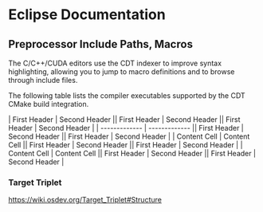 # Eclipse Documentation 
## Preprocessor Include Paths, Macros

The C/C++/CUDA editors use the CDT indexer to improve syntax highlighting, allowing you to jump to macro definitions and to browse through include files.

The following table lists the compiler executables supported by the CDT CMake build integration.



| First Header  | Second Header || First Header  | Second Header || First Header  | Second Header |
| ------------- | ------------- || First Header  | Second Header || First Header  | Second Header |
| Content Cell  | Content Cell  || First Header  | Second Header || First Header  | Second Header |
| Content Cell  | Content Cell  || First Header  | Second Header || First Header  | Second Header |

### Target Triplet

https://wiki.osdev.org/Target_Triplet#Structure
